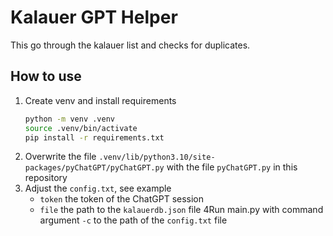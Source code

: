 # Kalauer GPT Helper
This go through the kalauer list and checks for duplicates.

## How to use
1. Create venv and install requirements
    ```bash
    python -m venv .venv
    source .venv/bin/activate
    pip install -r requirements.txt
    ```
2. Overwrite the file `.venv/lib/python3.10/site-packages/pyChatGPT/pyChatGPT.py` with the file `pyChatGPT.py` in this repository
3. Adjust the `config.txt`, see example
    - `token` the token of the ChatGPT session
    - `file` the path to the `kalauerdb.json` file
4Run main.py with command argument `-c` to the path of the `config.txt` file
